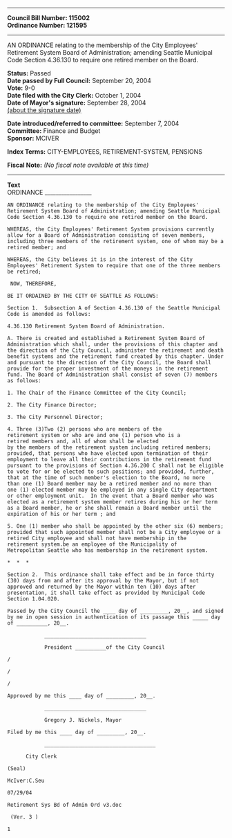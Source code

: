 * * * * *  
  
**Council Bill Number: [](#h0)[](#h2)115002**   
**Ordinance Number: 121595**  
  
* * * * *  
  
AN ORDINANCE relating to the membership of the City Employees' Retirement System Board of Administration; amending Seattle Municipal Code Section 4.36.130 to require one retired member on the Board.  
  
**Status:** Passed   
**Date passed by Full Council:** September 20, 2004   
**Vote:** 9-0   
**Date filed with the City Clerk:** October 1, 2004   
**Date of Mayor's signature:** September 28, 2004   
[(about the signature date)](/~public/approvaldate.htm)   
  
  
**Date introduced/referred to committee:** September 7, 2004   
**Committee:** Finance and Budget   
**Sponsor:** MCIVER   
  
**Index Terms:** CITY-EMPLOYEES, RETIREMENT-SYSTEM, PENSIONS  
  
**Fiscal Note:** *(No fiscal note available at this time)*  
  
* * * * *  
  
**Text**  
    ORDINANCE _________________  
  
    AN ORDINANCE relating to the membership of the City Employees'  
    Retirement System Board of Administration; amending Seattle Municipal  
    Code Section 4.36.130 to require one retired member on the Board.  
  
    WHEREAS, the City Employees' Retirement System provisions currently  
    allow for a Board of Administration consisting of seven members,  
    including three members of the retirement system, one of whom may be a  
    retired member; and  
  
    WHEREAS, the City believes it is in the interest of the City  
    Employees' Retirement System to require that one of the three members  
    be retired;  
  
     NOW, THEREFORE,  
  
    BE IT ORDAINED BY THE CITY OF SEATTLE AS FOLLOWS:  
  
    Section 1.  Subsection A of Section 4.36.130 of the Seattle Municipal  
    Code is amended as follows:  
  
    4.36.130 Retirement System Board of Administration.  
  
    A. There is created and established a Retirement System Board of  
    Administration which shall, under the provisions of this chapter and  
    the direction of the City Council, administer the retirement and death  
    benefit systems and the retirement fund created by this chapter. Under  
    and pursuant to the direction of the City Council, the Board shall  
    provide for the proper investment of the moneys in the retirement  
    fund. The Board of Administration shall consist of seven (7) members  
    as follows:  
  
    1. The Chair of the Finance Committee of the City Council;  
  
    2. The City Finance Director;  
  
    3. The City Personnel Director;  
  
    4. Three (3)Two (2) persons who are members of the  
    retirement system or who are and one (1) person who is a  
    retired members and, all of whom shall be elected  
    by the members of the retirement system including retired members;  
    provided, that persons who have elected upon termination of their  
    employment to leave all their contributions in the retirement fund  
    pursuant to the provisions of Section 4.36.200 C shall not be eligible  
    to vote for or be elected to such positions; and provided, further,  
    that at the time of such member's election to the Board, no more  
    than one (1) Board member may be a retired member and no more than  
    one (1) elected member may be employed in any single City department  
    or other employment unit.  In the event that a Board member who was  
    elected as a retirement system member retires during his or her term  
    as a Board member, he or she shall remain a Board member until the  
    expiration of his or her term ; and  
  
    5. One (1) member who shall be appointed by the other six (6) members;  
    provided that such appointed member shall not be a City employee or a  
    retired City employee and shall not have membership in the  
    retirement system.be an employee of the Municipality of  
    Metropolitan Seattle who has membership in the retirement system.  
  
    *  *  *  
  
    Section 2.  This ordinance shall take effect and be in force thirty  
    (30) days from and after its approval by the Mayor, but if not  
    approved and returned by the Mayor within ten (10) days after  
    presentation, it shall take effect as provided by Municipal Code  
    Section 1.04.020.  
  
    Passed by the City Council the ____ day of _________, 20__, and signed  
    by me in open session in authentication of its passage this _____ day  
    of __________, 20__.  
  
                _________________________________  
  
                President __________of the City Council  
  
    /  
  
    /  
  
    /  
  
    Approved by me this ____ day of _________, 20__.  
  
                _________________________________  
  
                Gregory J. Nickels, Mayor  
  
    Filed by me this ____ day of _________, 20__.  
  
                ____________________________________  
  
          City Clerk  
  
    (Seal)  
  
    McIver:C.Seu  
  
    07/29/04  
  
    Retirement Sys Bd of Admin Ord v3.doc  
  
     (Ver. 3 )  
  
    1  
